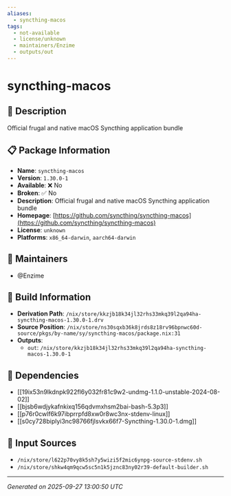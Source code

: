 ```yaml
---
aliases:
  - syncthing-macos
tags:
  - not-available
  - license/unknown
  - maintainers/Enzime
  - outputs/out
---
```


# syncthing-macos

## 📝 Description

Official frugal and native macOS Syncthing application bundle

## 📋 Package Information

- **Name**: `syncthing-macos`
- **Version**: `1.30.0-1`
- **Available**: ❌ No
- **Broken**: ✅ No
- **Description**: Official frugal and native macOS Syncthing application bundle
- **Homepage**: [https://github.com/syncthing/syncthing-macos](https://github.com/syncthing/syncthing-macos)
- **License**: `unknown`
- **Platforms**: `x86_64-darwin`, `aarch64-darwin`
## 👥 Maintainers

- @Enzime


## 🔧 Build Information

- **Derivation Path**: `/nix/store/kkzjb18k34jl32rhs33mkq39l2qa94ha-syncthing-macos-1.30.0-1.drv`
- **Source Position**: `/nix/store/ns30sqxb36k8jrds8z18rv96bpnwc60d-source/pkgs/by-name/sy/syncthing-macos/package.nix:31`
- **Outputs**:
  - `out`:  `/nix/store/kkzjb18k34jl32rhs33mkq39l2qa94ha-syncthing-macos-1.30.0-1`

## 🔗 Dependencies

- [[19ix53n9lkdnpk922fl6y032fr81c9w2-undmg-1.1.0-unstable-2024-08-02]]
- [[bjsb6wdjykafnkixq156qdvmxhsm2bai-bash-5.3p3]]
- [[p76r0cwlf6k97ibprrpfd8xw0r8wc3nx-stdenv-linux]]
- [[s0cy728biplyi3nc98766fjlsvkx66f7-Syncthing-1.30.0-1.dmg]]

## 📁 Input Sources

- `/nix/store/l622p70vy8k5sh7y5wizi5f2mic6ynpg-source-stdenv.sh`
- `/nix/store/shkw4qm9qcw5sc5n1k5jznc83ny02r39-default-builder.sh`

---
*Generated on 2025-09-27 13:00:50 UTC*
